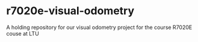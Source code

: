 # r7020e-visual-odometry
A holding repository for our visual odometry project for the course R7020E couse at LTU

